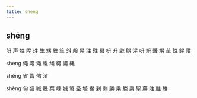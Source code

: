 ```yaml
---
title: sheng
---
```


## shēng
阩
声
牲
陞
珄
生
甥
狌
笙
斘
殸
昇
泩
殅
曻
枡
升
鼪
鵿
湦
呏
竔
聲
焺
苼
鉎
鍟
陹





shéng
憴
澠
渑
繉
绳
繩
譝
縄


shěng
省
眚
偗
渻









shèng
甸
盛
晠
晟
椉
嵊
娍
琞
圣
墭
橳
剰
剩
勝
乘
榺
乗
聖
蕂
貹
胜
賸
